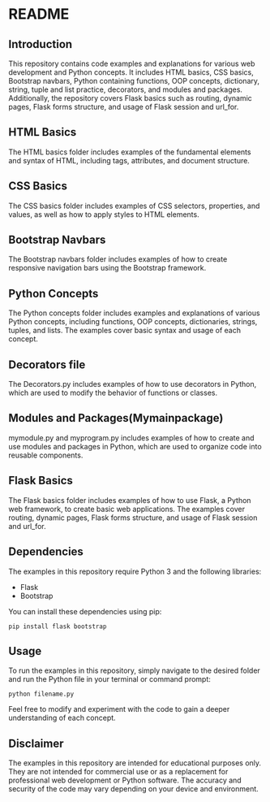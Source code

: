 # README

## Introduction
This repository contains code examples and explanations for various web development and Python concepts. It includes HTML basics, CSS basics, Bootstrap navbars, Python containing functions, OOP concepts, dictionary, string, tuple and list practice, decorators, and modules and packages. Additionally, the repository covers Flask basics such as routing, dynamic pages, Flask forms structure, and usage of Flask session and url_for.

## HTML Basics
The HTML basics folder includes examples of the fundamental elements and syntax of HTML, including tags, attributes, and document structure.

## CSS Basics
The CSS basics folder includes examples of CSS selectors, properties, and values, as well as how to apply styles to HTML elements.

## Bootstrap Navbars
The Bootstrap navbars folder includes examples of how to create responsive navigation bars using the Bootstrap framework.

## Python Concepts
The Python concepts folder includes examples and explanations of various Python concepts, including functions, OOP concepts, dictionaries, strings, tuples, and lists. The examples cover basic syntax and usage of each concept.

## Decorators file
The Decorators.py includes examples of how to use decorators in Python, which are used to modify the behavior of functions or classes.

## Modules and Packages(Mymainpackage)
mymodule.py and myprogram.py includes examples of how to create and use modules and packages in Python, which are used to organize code into reusable components.

## Flask Basics
The Flask basics folder includes examples of how to use Flask, a Python web framework, to create basic web applications. The examples cover routing, dynamic pages, Flask forms structure, and usage of Flask session and url_for.

## Dependencies
The examples in this repository require Python 3 and the following libraries:
- Flask
- Bootstrap

You can install these dependencies using pip:
```
pip install flask bootstrap
```

## Usage
To run the examples in this repository, simply navigate to the desired folder and run the Python file in your terminal or command prompt:
```
python filename.py
```

Feel free to modify and experiment with the code to gain a deeper understanding of each concept.

## Disclaimer
The examples in this repository are intended for educational purposes only. They are not intended for commercial use or as a replacement for professional web development or Python software. The accuracy and security of the code may vary depending on your device and environment.

